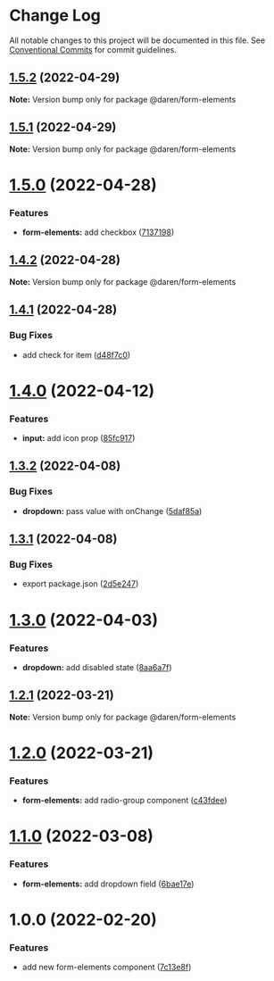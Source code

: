 # Change Log

All notable changes to this project will be documented in this file.
See [Conventional Commits](https://conventionalcommits.org) for commit guidelines.

## [1.5.2](https://github.com/darenmalfait/darenui/compare/@daren/form-elements@1.5.1...@daren/form-elements@1.5.2) (2022-04-29)

**Note:** Version bump only for package @daren/form-elements

## [1.5.1](https://github.com/darenmalfait/darenui/compare/@daren/form-elements@1.5.0...@daren/form-elements@1.5.1) (2022-04-29)

**Note:** Version bump only for package @daren/form-elements

# [1.5.0](https://github.com/darenmalfait/darenui/compare/@daren/form-elements@1.4.2...@daren/form-elements@1.5.0) (2022-04-28)

### Features

* **form-elements:** add checkbox ([7137198](https://github.com/darenmalfait/darenui/commit/7137198056b8a7fae500300ebcb7250f82c11835))

## [1.4.2](https://github.com/darenmalfait/darenui/compare/@daren/form-elements@1.4.1...@daren/form-elements@1.4.2) (2022-04-28)

**Note:** Version bump only for package @daren/form-elements

## [1.4.1](https://github.com/darenmalfait/darenui/compare/@daren/form-elements@1.4.0...@daren/form-elements@1.4.1) (2022-04-28)

### Bug Fixes

* add check for item ([d48f7c0](https://github.com/darenmalfait/darenui/commit/d48f7c08112c1a9e57f940ce432eb436bc0b7720))

# [1.4.0](https://github.com/darenmalfait/darenui/compare/@daren/form-elements@1.3.2...@daren/form-elements@1.4.0) (2022-04-12)

### Features

* **input:** add icon prop ([85fc917](https://github.com/darenmalfait/darenui/commit/85fc917b623830cb2b06b095e912fcf263a2ba4b))

## [1.3.2](https://github.com/darenmalfait/darenui/compare/@daren/form-elements@1.3.1...@daren/form-elements@1.3.2) (2022-04-08)

### Bug Fixes

* **dropdown:** pass value with onChange ([5daf85a](https://github.com/darenmalfait/darenui/commit/5daf85a66db6cea37adf16fecbc0db57c3fb4695))

## [1.3.1](https://github.com/darenmalfait/darenui/compare/@daren/form-elements@1.3.0...@daren/form-elements@1.3.1) (2022-04-08)

### Bug Fixes

* export package.json ([2d5e247](https://github.com/darenmalfait/darenui/commit/2d5e24797a289b7507666bf67d954fc93be33d8f))

# [1.3.0](https://github.com/darenmalfait/darenui/compare/@daren/form-elements@1.2.1...@daren/form-elements@1.3.0) (2022-04-03)

### Features

* **dropdown:** add disabled state ([8aa6a7f](https://github.com/darenmalfait/darenui/commit/8aa6a7f0d16b2cf71d6b5c2fc7d0b3f416174f23))

## [1.2.1](https://github.com/darenmalfait/darenui/compare/@daren/form-elements@1.2.0...@daren/form-elements@1.2.1) (2022-03-21)

**Note:** Version bump only for package @daren/form-elements

# [1.2.0](https://github.com/darenmalfait/darenui/compare/@daren/form-elements@1.1.0...@daren/form-elements@1.2.0) (2022-03-21)

### Features

* **form-elements:** add radio-group component ([c43fdee](https://github.com/darenmalfait/darenui/commit/c43fdee64846575a2f7a364023894118af6b4bcd))

# [1.1.0](https://github.com/darenmalfait/darenui/compare/@daren/form-elements@1.0.0...@daren/form-elements@1.1.0) (2022-03-08)

### Features

* **form-elements:** add dropdown field ([6bae17e](https://github.com/darenmalfait/darenui/commit/6bae17eec2da99ec63418281e14e830331c6d6f3))

# 1.0.0 (2022-02-20)

### Features

* add new form-elements component ([7c13e8f](https://github.com/darenmalfait/darenui/commit/7c13e8f2f902cbddf9a6cf44c57ad6343dd40fe3))
